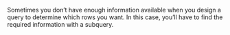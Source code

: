 Sometimes you don’t have enough information available when you design a query to determine which rows you want. In this case, you’ll have to find the required information with a subquery.
